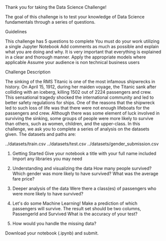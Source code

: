 Thank you for taking the Data Science Challenge!

The goal of this challenge is to test your knowledge of Data Science fundamentals through a series of questions.

Guidelines

This challenge has 5 questions to complete
You must do your work utilizing a single Jupyter Notebook 
Add comments as much as possible and explain what you are doing and why. It is very important that everything is explained in a clear and thorough manner. 
Apply the appropriate models where applicable
Assume your audience is non technical business users

Challenge Description

The sinking of the RMS Titanic is one of the most infamous shipwrecks in history.  On April 15, 1912, during her maiden voyage, the Titanic sank after colliding with an iceberg, killing 1502 out of 2224 passengers and crew. This sensational tragedy shocked the international community and led to better safety regulations for ships.
One of the reasons that the shipwreck led to such loss of life was that there were not enough lifeboats for the passengers and crew. Although there was some element of luck involved in surviving the sinking, some groups of people were more likely to survive than others, such as women, children, and the upper-class.
In this challenge, we ask you to complete a series of analysis on the datasets given.
The datasets and paths are:

../datasets/train.csv
../datasets/test.csv
../datasets/gender_submission.csv
 
1.  Getting Started
Give your notebook a title with your full name included
Import any libraries you may need

2. Understanding and visualizing the data
How many people survived? 
Which gender was more likely to have survived?
What was the average fare price?

3. Deeper analysis of the data
Were there a class(es) of passengers who were more likely to have survived? 

4. Let's do some Machine Learning!
Make a prediction of which passengers will survive. The result set should be two columns, PassengerId and Survived
What is the accuracy of your test?

5. How would you handle the missing data? 

Download your notebook (.ipynb) and submit.
